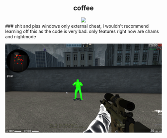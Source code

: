 <h2 align="center"> coffee </h2>

<div align="center">
   <p></p>
   <img src="https://img.shields.io/github/license/glaivxd/coffee?color=%23e6d797&label=LICENSE&style=for-the-badge">   
   <br>
</div>
### shit and piss 
windows only external cheat, i wouldn't recommend learning off this as the code is very bad.
only features right now are chams and nightmode

![Screenshot](ss.png)
